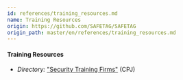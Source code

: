 ```yaml
---
id: references/training_resources.md
name: Training Resources
origin: https://github.com/SAFETAG/SAFETAG
origin_path: master/en/references/training_resources.md
---
```


#### Training Resources
  
  * *Directory:* ["Security Training Firms"](https://www.cpj.org/reports/2012/04/security-training.php) (CPJ)




